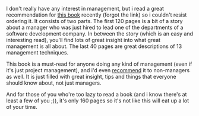 I don't really have any interest in management, but i read a great recommendation for <a href="http://www.amazon.com/Behind-Closed-Doors-Management-Programmers/dp/0976694026/ref=pd_bbs_sr_1?ie=UTF8&s=books&qid=1231699931&sr=8-1">this book</a> recently (forgot the link) so i couldn't resist ordering it.  It consists of two parts.  The first 120 pages is a bit of a story about a manager who was just hired to lead one of the departments of a software development company.  In between the story (which is an easy and interesting read), you'll find lots of great insight into what great management is all about.  The last 40 pages are great descriptions of 13 management techniques.

This book is a must-read for anyone doing any kind of management (even if it's just project management), and i'd even <a href="/blog/recommended-books">recommend</a> it to non-managers as well.  It is just filled with great insight, tips and things that everyone should know about, not just managers. 

And for those of you who're too lazy to read a book (and i know there's at least a few of you ;)), it's only 160 pages so it's not like this will eat up a lot of your time.
